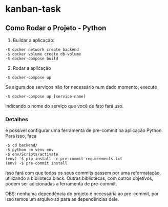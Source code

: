 # kanban-task

## Como Rodar o Projeto - Python

1. Buildar a aplicação:
```
-$ docker network create backend
-$ docker volume create db-volume
-$ docker-compose build
```

2. Rodar a aplicação
```
-$ docker-compose up
```

Se algum dos serviços não for necessário num dado momento, execute 

```
-$ docker-compose up [service-name]
```
indicando o nome do serviço que você de fato fará uso.

### Detalhes

é possível configurar uma ferramenta de pre-commit na aplicação Python. Para isso, faça
```
-$ cd backend/
-$ python -m venv env
-$ env/Scripts/activate
(env) -$ pip install -r pre-commit-requirements.txt
(env) -$ pre-commit install
```

Isso fará com que todos os seus commits passem por uma reformatação, utilizando a biblioteca black. Outras bibliotecas, com outros objetivos, podem ser adicionadas a ferramenta de pre-commit. 

OBS: nenhuma dependência do projeto é necessária ao pre-commit, por isso temos um arquivo só para as dependências dele.